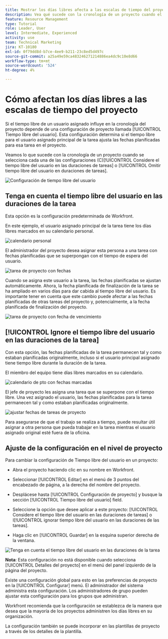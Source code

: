 ```yaml
---
title: Mostrar los días libres afecta a las escalas de tiempo del proyecto
description: Vea qué sucede con la cronología de un proyecto cuando el tiempo de espera está activado y desactivado.
feature: Resource Management
type: Tutorial
role: Leader, User
level: Intermediate, Experienced
activity: use
team: Technical Marketing
jira: KT-10180
exl-id: 0f79dd8d-b7ce-4ee9-b211-23c8ed5d497c
source-git-commit: a25a49e59ca483246271214886ea4dc9c10e8d66
workflow-type: tm+mt
source-wordcount: '524'
ht-degree: 4%

---
```


# Cómo afectan los días libres a las escalas de tiempo del proyecto

Si el tiempo libre de un usuario asignado influye en la cronología del proyecto depende de una configuración de proyecto llamada [!UICONTROL Tiempo libre del usuario]. Esta configuración determina si el tiempo libre para el usuario asignado principal de la tarea ajusta las fechas planificadas para esa tarea en el proyecto.

Veamos lo que sucede con la cronología de un proyecto cuando se selecciona cada una de las configuraciones (C)[!UICONTROL Considere el tiempo libre del usuario en las duraciones de tareas] o [!UICONTROL Omitir tiempo libre del usuario en duraciones de tareas].

![Configuración de tiempo libre del usuario](assets/toapt_01.png)

## Tenga en cuenta el tiempo libre del usuario en las duraciones de la tarea

Esta opción es la configuración predeterminada de Workfront.

En este ejemplo, el usuario asignado principal de la tarea tiene los días libres marcados en su calendario personal.

![calendario personal](assets/toapt_02.png)

El administrador del proyecto desea asignar esta persona a una tarea con fechas planificadas que se superpongan con el tiempo de espera del usuario.

![tarea de proyecto con fechas](assets/toapt_03.png)

Cuando se asigna este usuario a la tarea, las fechas planificadas se ajustan automáticamente. Ahora, la fecha planificada de finalización de la tarea se ha ampliado en varios días para dar cabida al tiempo libre del usuario. Es importante tener en cuenta que este cambio puede afectar a las fechas planificadas de otras tareas del proyecto y, potencialmente, a la fecha planificada de finalización del proyecto.

![tarea de proyecto con fecha de vencimiento](assets/toapt_04.png)

## [!UICONTROL Ignore el tiempo libre del usuario en las duraciones de la tarea]

Con esta opción, las fechas planificadas de la tarea permanecen tal y como estaban planificadas originalmente, incluso si el usuario principal asignado tiene tiempo libre durante la duración de la tarea.

El miembro del equipo tiene días libres marcados en su calendario.

![calendario de pto con fechas marcadas](assets/toapt_05.png)

El jefe de proyecto les asigna una tarea que se superpone con el tiempo libre. Una vez asignado el usuario, las fechas planificadas para la tarea permanecen tal y como estaban planificadas originalmente.

![ajustar fechas de tareas de proyecto](assets/toapt_06.png)

Para asegurarse de que el trabajo se realiza a tiempo, puede resultar útil asignar a otra persona que pueda trabajar en la tarea mientras el usuario asignado original esté fuera de la oficina.

## Ajuste de la configuración en el nivel de proyecto

Para cambiar la configuración de Tiempo libre del usuario en un proyecto:

* Abra el proyecto haciendo clic en su nombre en Workfront.

* Seleccionar [!UICONTROL Editar] en el menú de 3 puntos del encabezado de página, a la derecha del nombre del proyecto.

* Desplácese hasta [!UICONTROL Configuración de proyecto] y busque la sección [!UICONTROL Tiempo libre del usuario] field.

* Seleccione la opción que desee aplicar a este proyecto: [!UICONTROL Considere el tiempo libre del usuario en las duraciones de tareas] o I[!UICONTROL ignorar tiempo libre del usuario en las duraciones de las tareas].

* Haga clic en [!UICONTROL Guardar] en la esquina superior derecha de la ventana.

![Tenga en cuenta el tiempo libre del usuario en las duraciones de la tarea](assets/toapt_07.png)


**Nota**: Esta configuración no está disponible cuando selecciona [!UICONTROL Detalles del proyecto] en el menú del panel izquierdo de la página del proyecto.

Existe una configuración global para esto en las preferencias de proyecto en la [!UICONTROL Configurar] menú. El administrador del sistema administra esta configuración. Los administradores de grupo pueden ajustar esta configuración para los grupos que administran.

Workfront recomienda que la configuración se establezca de la manera que desea que la mayoría de los proyectos administren los días libres en su organización.

La configuración también se puede incorporar en las plantillas de proyecto a través de los detalles de la plantilla.
